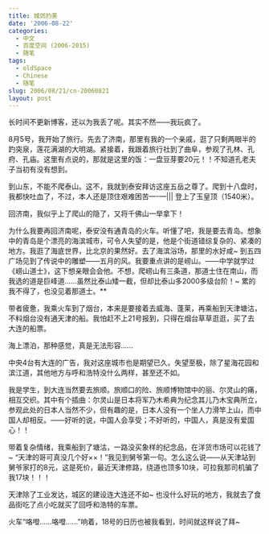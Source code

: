 ```yaml
---
title: 城郊的美
date: '2006-08-22'
categories:
  - 中文
  - 百度空间 (2006-2015)
  - 随笔
tags:
  - oldSpace
  - Chinese
  - 随笔
slug: 2006/08/21/cn-20060821
layout: post
---
```

长时间不更新博客，还以为我丢了呢。其实不然——我玩疯了。

 8月5号，我开始了旅行。先去了济南，那里有我的一个亲戚，逛了只剩两眼半的趵突泉，莲花满湖的大明湖。紧接着，我跟着旅行社到了曲阜，参观了孔林、孔府、孔庙。这里有点说的，那就是这里的饭：一盘豆芽要20元！！不知道孔老夫子当初有没有想到。

 到山东，不能不爬泰山。这不，我就到泰安拜访这座五岳之尊了。爬到十八盘时，我都快吐血了，不过，本人还是顶住艰难困苦—-—||| 登上了玉皇顶（1540米）。

 回济南，我似乎上了爬山的隐了，又将千佛山一举拿下！

 为什么我要再回济南呢，泰安没有通青岛的火车。听懂了吧，我是要去青岛。想象中的青岛是个漂亮的海滨城市，可令人失望的是，他是个街道错综复杂的、紧凑的地方。我逛了海底世界，比北京的果然好。去了海滨浴场，那里的水好咸~ 到五四广场见到了传说中的雕塑——五月的风。我要重点讲的是崂山。——中学就学过《崂山道士》，这下想亲眼会会他。不想，爬崂山有三条道，那道士住在南山，而我选的道是巨峰道……虽然比泰山矮一截，但却比泰山多2000多级台阶！~ 累的我不得了，也没见着那道士。**

 带者疲惫，我乘火车到了烟台，本来是要接着去威海、蓬莱，再乘船到天津塘沽，不料烟台没有通天津的船。我怕赶不上21号报到，只得在烟台草草逛逛，买了去大连的船票。

 海上漂泊，那种感觉，真是无法形容……

 中央4台有大连的广告，我对这座城市也是期望已久。失望至极，除了星海花园和滨江道，其他地方与呼和浩特没什么两样，甚至还不如。

 我是学生，到大连当然要去旅顺。旅顺口的险、旅顺博物馆中的丽、尔灵山的痛，相互交织。其中有个插曲：尔灵山是日本将军乃木希典为纪念其儿乃木宝典所立，参观此处的日本人当然不少，但有趣的是，日本人没有一个坐人力滑竿上山，而中国人却相反。——好听的说，中国人会享受；不好听的，中国人，真是没有爱国心！！

 带着复杂情绪，我乘船到了塘沽，一路没买象样的纪念品，在洋货市场可以花钱了~ “天津的哥可真没几个好××！”我见到舅爷第一句。怎么这么说——从天津站到舅爷家打的8元，这是死价，最近天津修路，绕道也顶多10块，可拉我那司机骗了我17块！！！

 天津除了工业发达，城区的建设连大连还不如~ 也没什么好玩的地方，我就去了食品街吃了点小吃就买了回呼和浩特的车票。

 火车“咯噔……咯噔……”响着，18号的日历也被我看到，时间就这样说了拜~
